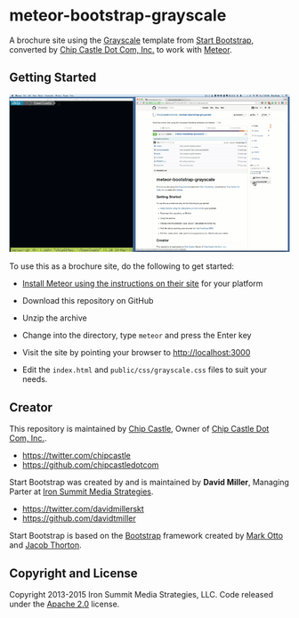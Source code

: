 # meteor-bootstrap-grayscale

A brochure site using the 
[Grayscale](http://startbootstrap.com/template-overviews/grayscale/) template from [Start Bootstrap](http://startbootstrap.com/), converted by [Chip Castle Dot Com, Inc.](http://chipcastle.com) to work with [Meteor](http://meteor.com).

## Getting Started

![meteor-bootstrap-grayscale](meteor-bootstrap-grayscale.gif)

To use this as a brochure site, do the following to get started:
* [Install Meteor using the instructions on their
  site](https://www.meteor.com/install) for your platform

* Download this repository on GitHub

* Unzip the archive

* Change into the directory, type `meteor` and press the Enter key

* Visit the site by pointing your browser to [http://localhost:3000](http://localhost:3000)

* Edit the `index.html` and `public/css/grayscale.css` files to suit your needs.

## Creator

This repository is maintained by [Chip
Castle](http://github.com/chip), Owner of [Chip Castle Dot Com, Inc.](http://chipcastle.com). 

* https://twitter.com/chipcastle
* https://github.com/chipcastledotcom

Start Bootstrap was created by and is maintained by **David Miller**, Managing Parter at [Iron Summit Media Strategies](http://www.ironsummitmedia.com/).

* https://twitter.com/davidmillerskt
* https://github.com/davidtmiller

Start Bootstrap is based on the [Bootstrap](http://getbootstrap.com/) framework created by [Mark Otto](https://twitter.com/mdo) and [Jacob Thorton](https://twitter.com/fat).

## Copyright and License

Copyright 2013-2015 Iron Summit Media Strategies, LLC. Code released under the [Apache 2.0](https://github.com/IronSummitMedia/startbootstrap-grayscale/blob/gh-pages/LICENSE) license.

